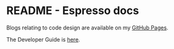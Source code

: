 # README - Espresso docs


Blogs relating to code design are available on my [GitHub Pages](). 

The Developer Guide is [here](./Developer-Guide.md). 


